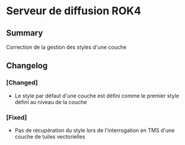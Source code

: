 # Serveur de diffusion ROK4

## Summary

Correction de la gestion des styles d'une couche

## Changelog

### [Changed]

* Le style par défaut d'une couche est défini comme le premier style défini au niveau de la couche

### [Fixed]

* Pas de récupération du style lors de l'interrogation en TMS d'une couche de tuiles vectorielles

<!-- 
### [Added]

### [Changed]

### [Deprecated]

### [Removed]

### [Fixed]

### [Security] 
-->
